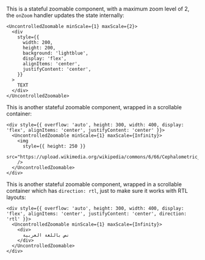 This is a stateful zoomable component, with a maximum zoom level of 2, the `onZoom` handler updates the state internally:

```
<UncontrolledZoomable minScale={1} maxScale={2}>
  <div
    style={{
      width: 200,
      height: 200,
      background: 'lightblue',
      display: 'flex',
      alignItems: 'center',
      justifyContent: 'center',
    }}
  >
    TEXT
  </div>
</UncontrolledZoomable>
```

This is another stateful zoomable component, wrapped in a scrollable container:

```
<div style={{ overflow: 'auto', height: 300, width: 400, display: 'flex', alignItems: 'center', justifyContent: 'center' }}>
  <UncontrolledZoomable minScale={1} maxScale={Infinity}>
    <img
      style={{ height: 250 }} 
      src="https://upload.wikimedia.org/wikipedia/commons/6/66/Cephalometric_radiograph.JPG"
    />
  </UncontrolledZoomable>
</div>
```

This is another stateful zoomable component, wrapped in a scrollable container which has `direction: rtl`, just to make sure it works with RTL layouts:

```
<div style={{ overflow: 'auto', height: 300, width: 400, display: 'flex', alignItems: 'center', justifyContent: 'center', direction: 'rtl' }}>
  <UncontrolledZoomable minScale={1} maxScale={Infinity}>
    <div>
      نص باللغة العربية
    </div>
  </UncontrolledZoomable>
</div>
```